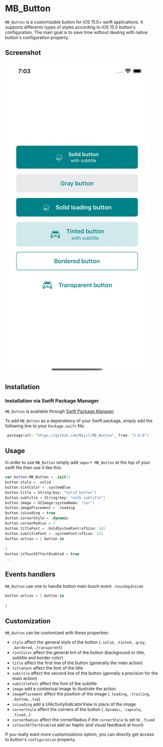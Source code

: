 MB_Button
=========

`MB_Button` is a customizable button for iOS 15.0+ swift applications.
It supports differents types of styles according to iOS 15.0 button's configuration.
The main goal is to save time without dealing with native button's configuration property.

## Screenshot

![Example](https://github.com/Bejil/MB_Button/blob/main/Screenshot.png)

## Installation

### Installation via Swift Package Manager

`MB_Button` is available through [Swift Package Manager](https://github.com/Bejil/MB_Button).

To add `MB_Button` as a dependency of your Swift package, simply add the following line to your `Package.swift` file:

```swift
.package(url: "https://github.com/Bejil/MB_Button", from: "1.0.0")
```

## Usage

In order to use `MB_Button` simply add `import MB_Button` at the top of your swift file then use it like this:
```swift
var button:MB_Button = .init()
button.style = .solid
button.tintColor = .systemBlue
button.title = String(key: "Solid button")
button.subtitle = String(key: "with subtitle")
button.image = UIImage(systemName: "car")
button.imagePlacement = .leading
button.isLoading = true
button.cornerStyle = .dynamic
button.cornerRadius = 7
button.titleFont = .boldSystemFont(ofSize: 14)
button.subtitleFont = .systemFont(ofSize: 12)
button.action = { button in
	
}
button.isTouchEffectEnabled = true
...
```
## Events handlers
`MB_Button` use one to handle button main touch event `.touchUpInside`
```swift
button.action = { button in
	
}
```
## Customization
`MB_Button` can be customized with these properties:

- `style` affect the general style of the button (`.solid`, `.tinted`, `.gray`, `.bordered`, `.transparent`)
- `tintColor` affect the general tint of the button (background or title, subtitle and border color)
- `title` affect the first line of the button (generally the main action)
- `titleFont` affect the font of the title
- `subtitle` affect the second line of the button (genrally a precision for the main action)
- `subtitleFont` affect the font of the subtitle
- `image` add a contextual image to illustrate the action
- `imagePlacement` affect the position of the image (`.leading`, `.trailing`, `.bottom`, `.top`)
- `isLoading` add a UIActivityIndicatorView in place of the image
- `cornerStyle` affect the corners of the button (`.dynamic`, `.capsule`, `.fixed`...)
- `cornerRadius` affect the cornerRadius if the `cornerStyle` is set to `.fixed`
- `isTouchEffectEnabled` add an haptic and visual feedback at touch

If you really want more customizations option, you can directly get access to button's `configuration` property.
